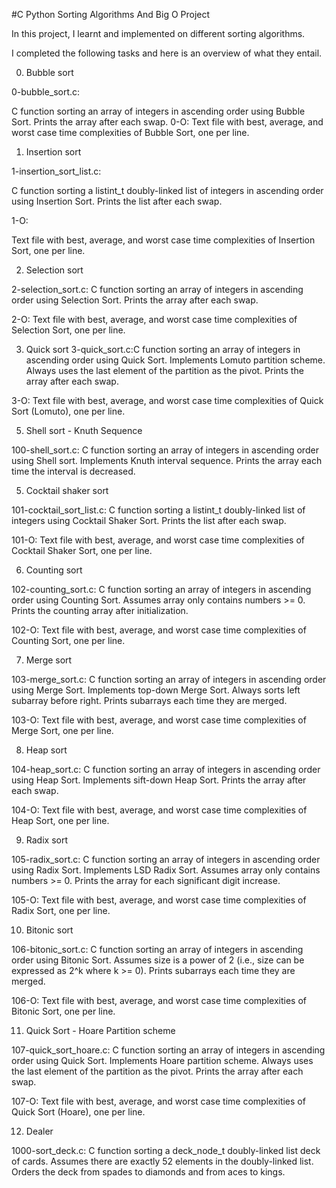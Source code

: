 #C Python Sorting Algorithms And Big O Project

In this project, I learnt and implemented on different sorting algorithms.

I completed the following tasks and here is an overview of what they entail.


0. Bubble sort

0-bubble_sort.c:

C function sorting an array of integers in ascending order using Bubble Sort.
Prints the array after each swap.
0-O: Text file with best, average, and worst case time complexities of Bubble Sort, one per line.

1. Insertion sort

1-insertion_sort_list.c: 

C function sorting a listint_t doubly-linked list of integers in ascending order using Insertion Sort.
Prints the list after each swap.

1-O: 

Text file with best, average, and worst case time complexities of Insertion Sort, one per line.

2. Selection sort

2-selection_sort.c: 
C function sorting an array of integers in ascending order using Selection Sort.
Prints the array after each swap.

2-O: Text file with best, average, and worst case time complexities of Selection Sort, one per line.

3. Quick sort
3-quick_sort.c:C function sorting an array of integers in ascending order using Quick Sort.
Implements Lomuto partition scheme.
Always uses the last element of the partition as the pivot.
Prints the array after each swap.

3-O: Text file with best, average, and worst case time complexities of Quick Sort (Lomuto), one per line.

5. Shell sort - Knuth Sequence

100-shell_sort.c: C function sorting an array of integers in ascending order using Shell sort.
Implements Knuth interval sequence.
Prints the array each time the interval is decreased.

5. Cocktail shaker sort

101-cocktail_sort_list.c: C function sorting a listint_t doubly-linked list of integers using Cocktail Shaker Sort.
Prints the list after each swap.

101-O: Text file with best, average, and worst case time complexities of Cocktail Shaker Sort, one per line.

6. Counting sort

102-counting_sort.c: C function sorting an array of integers in ascending order using Counting Sort.
Assumes array only contains numbers >= 0.
Prints the counting array after initialization.

102-O: Text file with best, average, and worst case time complexities of Counting Sort, one per line.

7. Merge sort

103-merge_sort.c: C function sorting an array of integers in ascending order using Merge Sort.
Implements top-down Merge Sort.
Always sorts left subarray before right.
Prints subarrays each time they are merged.

103-O: Text file with best, average, and worst case time complexities of Merge Sort, one per line.

8. Heap sort

104-heap_sort.c: C function sorting an array of integers in ascending order using Heap Sort.
Implements sift-down Heap Sort.
Prints the array after each swap.

104-O: Text file with best, average, and worst case time complexities of Heap Sort, one per line.

9. Radix sort

105-radix_sort.c: C function sorting an array of integers in ascending order using Radix Sort.
Implements LSD Radix Sort.
Assumes array only contains numbers >= 0.
Prints the array for each significant digit increase.

105-O: Text file with best, average, and worst case time complexities of Radix Sort, one per line.

10. Bitonic sort

106-bitonic_sort.c: C function sorting an array of integers in ascending order using Bitonic Sort.
Assumes size is a power of 2 (i.e., size can be expressed as 2^k where k >= 0).
Prints subarrays each time they are merged.

106-O: Text file with best, average, and worst case time complexities of Bitonic Sort, one per line.

11. Quick Sort - Hoare Partition scheme

107-quick_sort_hoare.c: C function sorting an array of integers in ascending order using Quick Sort.
Implements Hoare partition scheme.
Always uses the last element of the partition as the pivot.
Prints the array after each swap.

107-O: Text file with best, average, and worst case time complexities of Quick Sort (Hoare), one per line.

12. Dealer

1000-sort_deck.c: C function sorting a deck_node_t doubly-linked list deck of cards.
Assumes there are exactly 52 elements in the doubly-linked list.
Orders the deck from spades to diamonds and from aces to kings.
